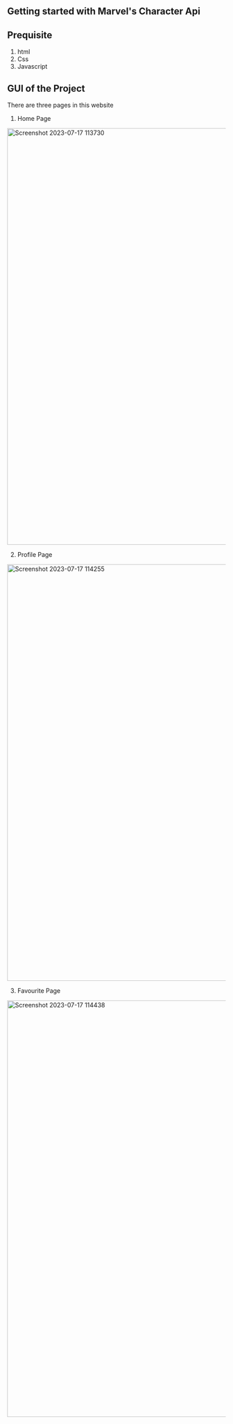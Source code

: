 ## Getting started with Marvel's Character Api

## Prequisite
1. html
2. Css
3. Javascript

## GUI of the Project
 There are three pages in this website
 1. Home Page

  <img width="960" alt="Screenshot 2023-07-17 113730" src="https://github.com/sanju93/MarvelsApi/assets/104681023/fd55c2ea-8699-488f-a276-e18f33970ab7">

  
 2. Profile Page

<img width="960" alt="Screenshot 2023-07-17 114255" src="https://github.com/sanju93/MarvelsApi/assets/104681023/99c9d7d0-a5a6-4969-8d2d-8ae0e50bbb74">

   
 3. Favourite Page

<img width="960" alt="Screenshot 2023-07-17 114438" src="https://github.com/sanju93/MarvelsApi/assets/104681023/ba8cd91a-3454-4731-b215-f14ca95369be">

